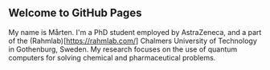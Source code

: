 ## Welcome to GitHub Pages

My name is Mårten. I'm a PhD student employed by AstraZeneca, and a part of the (Rahmlab)[https://rahmlab.com/] Chalmers University of Technology in Gothenburg, Sweden. My research focuses on the use of quantum computers for solving chemical and pharmaceutical problems.


